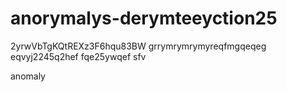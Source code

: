 # anorymalys-derymteeyction25
2yrwVbTgKQtREXz3F6hqu83BW
grrymrymrymyreqfmgqeqeg
eqvyj2245q2hef
fqe25ywqef
sfv

anomaly
